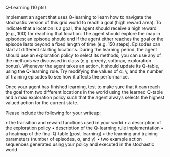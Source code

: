 Q-Learning (10 pts)

Implement an agent that uses Q-learning to learn how to navigate the stochastic version of
this grid world to reach a goal (high reward area). To indicate that a location is a goal, the
agent should receive a high reward (e.g., 100) for reaching that location. The agent should
explore the map in episodes; an episode should end if the agent either reaches the goal or
the episode lasts beyond a fixed length of time (e.g. 150 steps). Episodes can start at
different starting locations. During the learning period, the agent should use an exploration
policy to select its methods; you can use any of the methods we discussed in class
(e.g. greedy, softmax, exploration bonus). Whenever the agent takes an action, it should
update its Q-table, using the Q-learning rule. Try modifying the values of α, γ, and the
number of training episodes to see how it affects the performance.

Once your agent has finished learning, test to make sure that it can reach the goal from
two different locations in the world using the learned Q-table and a max exploration policy
such that the agent always selects the highest valued action for the current state.

Please include the following for your writeup:

• the transition and reward functions used in your world 
• a description of the exploration policy
• description of the Q-learning rule implementation
• a heatmap of the final Q-table (post-learning)
• the learning and training parameters (number of episodes, α, and γ)
• two example action sequences generated using your policy and executed in the stochastic world
